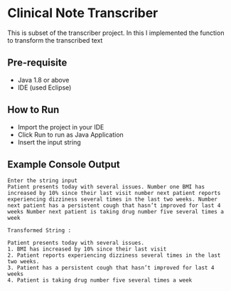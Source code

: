 
# Clinical Note Transcriber

This is subset of the transcriber project. In this I implemented the function to transform the transcribed text

## Pre-requisite
- Java 1.8 or above
- IDE (used Eclipse)

## How to Run
- Import the project in your IDE
- Click Run to run as Java Application
- Insert the input string

## Example Console Output

``` Console Output
Enter the string input
Patient presents today with several issues. Number one BMI has increased by 10% since their last visit number next patient reports experiencing dizziness several times in the last two weeks. Number next patient has a persistent cough that hasn’t improved for last 4 weeks Number next patient is taking drug number five several times a week

Transformed String : 

Patient presents today with several issues. 
1. BMI has increased by 10% since their last visit 
2. Patient reports experiencing dizziness several times in the last two weeks. 
3. Patient has a persistent cough that hasn’t improved for last 4 weeks 
4. Patient is taking drug number five several times a week 

